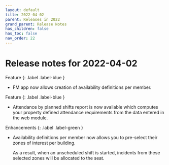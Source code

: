 ```yaml
---
layout: default
title: 2022-04-02
parent: Releases in 2022
grand_parent: Release Notes
has_children: false
has_toc: false
nav_order: 22
---
```


# Release notes for 2022-04-02

Feature
{: .label .label-blue }
- FM app now allows creation of availability definitions per member. 

Feature
{: .label .label-blue }
- Attendance by planned shifts report is now available which computes your property defined attendance requirements from the data entered in the web module.

Enhancements
{: .label .label-green }
- Availability definitions per member now allows you to pre-select their zones of interest per building. 

  As a result, when an unscheduled shift is started, incidents from these selected zones will be allocated to the seat.
